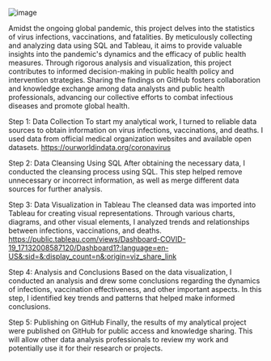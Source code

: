 ![image](https://github.com/osemenets21/COVID-19-Project/assets/95434794/bac9561b-dc18-4a9f-a6c1-286de50b3109)

Amidst the ongoing global pandemic, this project delves into the statistics of virus infections, vaccinations, and fatalities. By meticulously collecting and analyzing data using SQL and Tableau, it aims to provide valuable insights into the pandemic's dynamics and the efficacy of public health measures. Through rigorous analysis and visualization, this project contributes to informed decision-making in public health policy and intervention strategies. Sharing the findings on GitHub fosters collaboration and knowledge exchange among data analysts and public health professionals, advancing our collective efforts to combat infectious diseases and promote global health.

Step 1: Data Collection
To start my analytical work, I turned to reliable data sources to obtain information on virus infections, vaccinations, and deaths. I used data from official medical organization websites and available open datasets.
https://ourworldindata.org/coronavirus

Step 2: Data Cleansing Using SQL
After obtaining the necessary data, I conducted the cleansing process using SQL. This step helped remove unnecessary or incorrect information, as well as merge different data sources for further analysis.

Step 3: Data Visualization in Tableau
The cleansed data was imported into Tableau for creating visual representations. Through various charts, diagrams, and other visual elements, I analyzed trends and relationships between infections, vaccinations, and deaths.
https://public.tableau.com/views/Dashboard-COVID-19_17132008587120/Dashboard1?:language=en-US&:sid=&:display_count=n&:origin=viz_share_link

Step 4: Analysis and Conclusions
Based on the data visualization, I conducted an analysis and drew some conclusions regarding the dynamics of infections, vaccination effectiveness, and other important aspects. In this step, I identified key trends and patterns that helped make informed conclusions.

Step 5: Publishing on GitHub
Finally, the results of my analytical project were published on GitHub for public access and knowledge sharing. This will allow other data analysis professionals to review my work and potentially use it for their research or projects.
